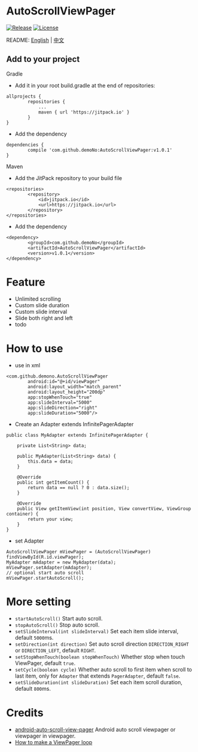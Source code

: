 # AutoScrollViewPager

[![Release](https://jitpack.io/v/demoNo/AutoScrollViewPager.svg)](https://jitpack.io/#demoNo/AutoScrollViewPager)  [![License](https://img.shields.io/badge/License-Apache%202.0-blue.svg)](https://opensource.org/licenses/Apache-2.0)

README: [English](https://github.com/demoNo/AutoScrollViewPager/blob/master/README.md) | [中文](https://github.com/demoNo/AutoScrollViewPager/blob/master/README-zh.md)

## Add to your project

Gradle

* Add it in your root build.gradle at the end of repositories:
```
allprojects {
		repositories {
			...
			maven { url 'https://jitpack.io' }
		}
}
```

* Add the dependency
```
dependencies {
	    compile 'com.github.demoNo:AutoScrollViewPager:v1.0.1'
}
```


Maven

* Add the JitPack repository to your build file
```
<repositories>
		<repository>
		    <id>jitpack.io</id>
		    <url>https://jitpack.io</url>
		</repository>
</repositories>
```

* Add the dependency
```
<dependency>
	    <groupId>com.github.demoNo</groupId>
	    <artifactId>AutoScrollViewPager</artifactId>
	    <version>v1.0.1</version>
</dependency>
```

# Feature

* Unlimited scrolling
* Custom slide duration
* Custom slide interval
* Slide both right and left
* todo

# How to use

* use in xml

```
<com.github.demono.AutoScrollViewPager
        android:id="@+id/viewPager"
        android:layout_width="match_parent"
        android:layout_height="200dp"
        app:stopWhenTouch="true"
        app:slideInterval="5000"
        app:slideDirection="right"
        app:slideDuration="5000"/>
```

* Create an Adapter extends InfinitePagerAdapter
```
public class MyAdapter extends InfinitePagerAdapter {

    private List<String> data;

    public MyAdapter(List<String> data) {
        this.data = data;
    }

    @Override
    public int getItemCount() {
        return data == null ? 0 : data.size();
    }

    @Override
    public View getItemView(int position, View convertView, ViewGroup container) {
        return your view;
    }
}
```

* set Adapter
```
AutoScrollViewPager mViewPager = (AutoScrollViewPager) findViewById(R.id.viewPager);
MyAdapter mAdapter = new MyAdapter(data);
mViewPager.setAdapter(mAdapter);
// optional start auto scroll
mViewPager.startAutoScroll();
```

# More setting

* `startAutoScroll()` Start auto scroll.
* `stopAutoScroll()` Stop auto scroll.
* `setSlideInterval(int slideInterval)` Set each item slide interval, default `5000`ms.
* `setDirection(int direction)` Set auto scroll direction `DIRECTION_RIGHT` or `DIRECTION_LEFT`, default `RIGHT`.
* `setStopWhenTouch(boolean stopWhenTouch)` Whether stop when touch ViewPager, default `true`.
* `setCycle(boolean cycle)` Whether auto scroll to first item when scroll to last item, only for `Adapter` that extends `PagerAdapter`, default `false`.
* `setSlideDuration(int slideDuration)` Set each item scroll duration, default `800`ms.

# Credits

* [android-auto-scroll-view-pager](https://github.com/Trinea/android-auto-scroll-view-pager) Android auto scroll viewpager or viewpager in viewpager.
* [How to make a ViewPager loop](http://stackoverflow.com/questions/10188011/how-to-make-a-viewpager-loop/12965787#12965787)